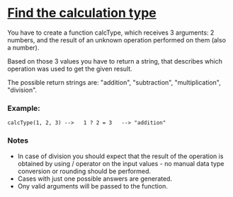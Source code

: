 # [Find the calculation type](https://www.codewars.com/kata/5aca48db188ab3558e0030fa) #

You have to create a function calcType, which receives 3 arguments: 2 numbers, and the result of an unknown operation performed on them (also a number).

Based on those 3 values you have to return a string, that describes which operation was used to get the given result.

The possible return strings are: "addition", "subtraction", "multiplication", "division".

### Example: ###

    calcType(1, 2, 3) -->   1 ? 2 = 3   --> "addition"

### Notes ###

* In case of division you should expect that the result of the operation is obtained by using / operator on the input values - no manual data type conversion or rounding should be performed.
* Cases with just one possible answers are generated.
* Ony valid arguments will be passed to the function.
